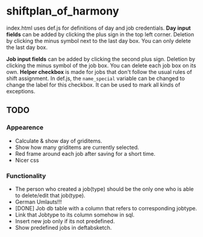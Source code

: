 # shiftplan_of_harmony

index.html uses def.js for definitions of day and job credentials.
**Day input fields** can be added by clicking the plus sign in the top left corner. Deletion by clicking the minus symbol next to the last day box. You can only delete the last day box.

**Job input fields** can be added by clicking the second plus sign. Deletion by clicking the minus symbol of the job box. You can delete each job box on its own.
**Helper checkbox** is made for jobs that don't follow the usual rules of shift assignment.
In def.js, the `name_special` variable can be changed to change the label for this checkbox. It can be used to mark all kinds of exceptions.

## TODO

### Appearence
* Calculate & show day of griditems.
* Show how many griditems are currently selected.
* Red frame around each job after saving for a short time.
* Nicer css

### Functionality
* The person who created a job(type) should be the only one who is able to delete/edit that job(type).
* German Umlauts!!!
* [DONE] Job db table with a column that refers to corresponding jobtype.
* Link that Jobtype to its column somehow in sql.
* Insert new job only if its not predefined.
* Show predefined jobs in deftabsketch.
